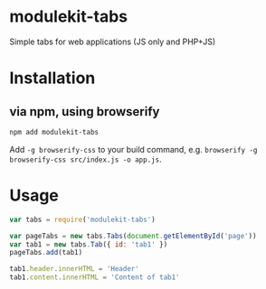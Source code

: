 # modulekit-tabs
Simple tabs for web applications (JS only and PHP+JS)

# Installation
## via npm, using browserify
```sh
npm add modulekit-tabs
```

Add `-g browserify-css` to your build command, e.g. `browserify -g browserify-css src/index.js -o app.js`.

# Usage
```js
var tabs = require('modulekit-tabs')

var pageTabs = new tabs.Tabs(document.getElementById('page'))
var tab1 = new tabs.Tab({ id: 'tab1' })
pageTabs.add(tab1)

tab1.header.innerHTML = 'Header'
tab1.content.innerHTML = 'Content of tab1'
```

